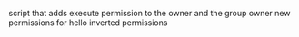 script that adds execute permission to the owner and the group owner
new permissions for hello
inverted permissions
